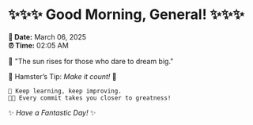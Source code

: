 # ✨✨✨ Good Morning, General! ✨✨✨

**📅 Date:** March 06, 2025  
**⏰ Time:** 02:05 AM  

🌅 "The sun rises for those who dare to dream big."  

🐹 Hamster’s Tip: _Make it count!_ 💪  

```
🚀 Keep learning, keep improving.  
🧑‍💻 Every commit takes you closer to greatness!  
```

✨ *Have a Fantastic Day!* ✨  
